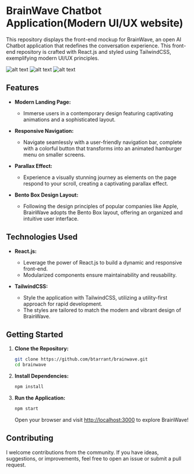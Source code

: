 # BrainWave Chatbot Application(Modern UI/UX website)

This repository displays the front-end mockup for BrainWave, an open AI Chatbot application that redefines the conversation experience. This front-end repository is crafted with React.js and styled using TailwindCSS, exemplifying modern UI/UX principles.

![alt text](https://camo.githubusercontent.com/83bae5020fcef08d253b03118ab3bc4e1a0514b784fb62783bf760a34e3f5116/68747470733a2f2f696d672e736869656c64732e696f2f62616467652f2d566974652d626c61636b3f7374796c653d666f722d7468652d6261646765266c6f676f436f6c6f723d7768697465266c6f676f3d7669746526636f6c6f723d363436434646) ![alt text](https://camo.githubusercontent.com/6d8b126f83c0e59e37021e68c3f650c5c98915301f4bf4db9661c8d1dc2725e3/68747470733a2f2f696d672e736869656c64732e696f2f62616467652f2d52656163745f4a532d626c61636b3f7374796c653d666f722d7468652d6261646765266c6f676f436f6c6f723d7768697465266c6f676f3d726561637426636f6c6f723d363144414642) ![alt text](https://camo.githubusercontent.com/e69f163b0b8defad9786f979113f151063a893349c1fce6647cd7a4a334c6469/68747470733a2f2f696d672e736869656c64732e696f2f62616467652f2d5461696c77696e645f4353532d626c61636b3f7374796c653d666f722d7468652d6261646765266c6f676f436f6c6f723d7768697465266c6f676f3d7461696c77696e6463737326636f6c6f723d303642364434)

## Features

- **Modern Landing Page:**
  - Immerse users in a contemporary design featuring captivating animations and a sophisticated layout.

- **Responsive Navigation:**
  - Navigate seamlessly with a user-friendly navigation bar, complete with a colorful button that transforms into an animated hamburger menu on smaller screens.

- **Parallax Effect:**
  - Experience a visually stunning journey as elements on the page respond to your scroll, creating a captivating parallax effect.

- **Bento Box Design Layout:**
  - Following the design principles of popular companies like Apple, BrainWave adopts the Bento Box layout, offering an organized and intuitive user interface.

## Technologies Used

- **React.js:**
  - Leverage the power of React.js to build a dynamic and responsive front-end.
  - Modularized components ensure maintainability and reusability.

- **TailwindCSS:**
  - Style the application with TailwindCSS, utilizing a utility-first approach for rapid development.
  - The styles are tailored to match the modern and vibrant design of BrainWave.

## Getting Started

1. **Clone the Repository:**
   ```bash
   git clone https://github.com/btarrant/brainwave.git
   cd brainwave
   ```

2. **Install Dependencies:**
   ```bash
   npm install
   ```

3. **Run the Application:**
   ```bash
   npm start
   ```

   Open your browser and visit [http://localhost:3000](http://localhost:3000) to explore BrainWave!

## Contributing

I welcome contributions from the community. If you have ideas, suggestions, or improvements, feel free to open an issue or submit a pull request.
